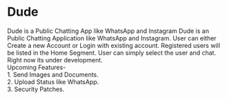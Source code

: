 # Dude
Dude is a Public Chatting App like WhatsApp and Instagram
Dude is an Public Chatting Application like WhatsApp and Instagram. User can either Create a new Account or Login with existing account. Registered users will be listed in the Home Segment. User can simply select the user and chat. Right now its under development.\
Upcoming Features-\
    1. Send Images and Documents.\
    2. Upload Status like WhatsApp.\
    3. Security Patches.
